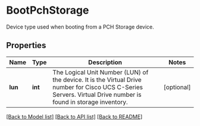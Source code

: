 # BootPchStorage

Device type used when booting from a PCH Storage device. 
## Properties
Name | Type | Description | Notes
------------ | ------------- | ------------- | -------------
**lun** | **int** | The Logical Unit Number (LUN) of the device. It is the Virtual Drive number for Cisco UCS C-Series Servers. Virtual Drive number is found in storage inventory.    | [optional] 

[[Back to Model list]](../README.md#documentation-for-models) [[Back to API list]](../README.md#documentation-for-api-endpoints) [[Back to README]](../README.md)


